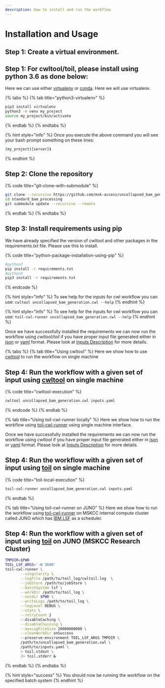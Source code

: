 ```yaml
---
description: How to install and run the workflow
---
```


# Installation and Usage

## Step 1: Create a virtual environment.

## Step 1: For cwltool/toil, please install using python 3.6 as done below:

Here we can use either [virtualenv](https://virtualenv.pypa.io/) or [conda](https://docs.conda.io/en/latest/). Here we will use virtualenv.

{% tabs %}
{% tab title="python3-virtualenv" %}
```bash
pip3 install virtualenv
python3 -m venv my_project
source my_project/bin/activate
```
{% endtab %}
{% endtabs %}

{% hint style="info" %}
Once you execute the above command you will see your bash prompt something on these lines:

```bash
(my_project)[server]$
```
{% endhint %}

## Step 2: Clone the repository

{% code title="git-clone-with-submodule" %}
```bash
git clone --recursive https://github.com/msk-access/uncollapsed_bam_generation.git
cd standard_bam_processing
git submodule update --recursive --remote
```
{% endtab %}
{% endtabs %}

## Step 3: Install requirements using pip

We have already specified the version of cwltool and other packages in the requirements.txt file. Please use this to install.

{% code title="python-package-installation-using-pip" %}
```bash
#python2
pip install -r requirements.txt
#python3
pip3 install -r requirements.txt
```
{% endcode %}

{% hint style="info" %}
To see help for the inputs for cwl workflow you can use: `cwltool uncollapsed_bam_generation.cwl --help`
{% endhint %}

{% hint style="info" %}
To see help for the inputs for cwl workflow you can use: `toil-cwl-runner uncollapsed_bam_generation.cwl --help`
{% endhint %}

Once we have successfully installed the requirements we can now run the workflow using _cwltool/toil_ if you have proper input file generated either in [json](https://www.json.org/) or [yaml](https://yaml.org/) format. Please look at [Inputs Description](inputs-description.md) for more details.

{% tabs %}
{% tab title="Using cwltool" %}
Here we show how to use [cwltool](https://github.com/common-workflow-language/cwltool) to run the workflow on single machine

## Step 4: Run the workflow with a given set of input using [cwltool](https://github.com/common-workflow-language/cwltool) on single machine

{% code title="cwltool-execution" %}
```bash
cwltool uncollapsed_bam_generation.cwl inputs.yaml
```
{% endcode %}
{% endtab %}

{% tab title="Using toil-cwl-runner locally" %}
Here we show how to run the workflow using [toil-cwl-runner](https://toil.readthedocs.io/en/latest/running/introduction.html) using single machine interface.

Once we have successfully installed the requirements we can now run the workflow using _cwltool_ if you have proper input file generated either in [json](https://www.json.org/) or [yaml](https://yaml.org/) format. Please look at [Inputs Description](inputs-description.md) for more details.

## Step 4: Run the workflow with a given set of input using [toil](https://toil.readthedocs.io/en/latest/running/introduction.html) on single machine

{% code title="toil-local-execution" %}
```bash
toil-cwl-runner uncollapsed_bam_generation.cwl inputs.yaml
```
{% endtab %}

{% tab title="Using toil-cwl-runner on JUNO" %}
Here we show how to run the workflow using [toil-cwl-runner](https://toil.readthedocs.io/en/latest/running/introduction.html) on MSKCC internal compute cluster called JUNO which has [IBM LSF](https://www.ibm.com/support/knowledgecenter/en/SSETD4/product_welcome_platform_lsf.html) as a scheduler.

## Step 4: Run the workflow with a given set of input using [toil](https://toil.readthedocs.io/en/latest/running/introduction.html) on JUNO \(MSKCC Research Cluster\)

```bash
TMPDIR=$PWD
TOIL_LSF_ARGS='-W 3600'
toil-cwl-runner \
       --singularity \
       --logFile /path/to/toil_log/cwltoil.log  \
       --jobStore /path/to/jobStore \
       --batchSystem lsf \
       --workDir /path/to/toil_log \
       --outdir $PWD \
       --writeLogs /path/to/toil_log \
       --logLevel DEBUG \
       --stats \
       --retryCount 2 
       --disableCaching \
       --disableChaining \
       --maxLogFileSize 20000000000 \
       --cleanWorkDir onSuccess
       --preserve-environment TOIL_LSF_ARGS TMPDIR \
       /path/to/uncollapsed_bam_generation.cwl \
       /path/to/inputs.yaml \
       > toil.stdout \
       2> toil.stderr &
```
{% endtab %}
{% endtabs %}

{% hint style="success" %}
You should now be running the workflow on the specified batch system
{% endhint %}

